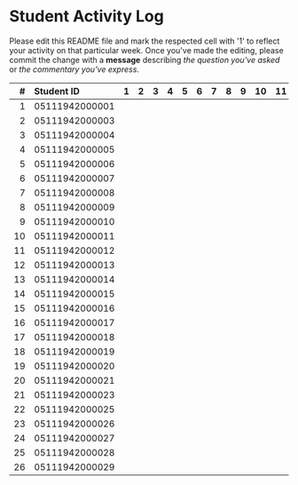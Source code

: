 # Student Activity Log
Please edit this README file and mark the respected cell with '1' to reflect your activity on that particular week. Once you've made the editing, please commit the change with a **message** describing *the question you've asked* or *the commentary you've express*.

| #  | Student ID     | 1 | 2 | 3 | 4 | 5 | 6 | 7 | 8 | 9 | 10 | 11 | 12 | 13 | 14 | 15 | 16 |
|---:|:---------------|:-:|:-:|:-:|:-:|:-:|:-:|:-:|:-:|:-:|:--:|:--:|:--:|:--:|:--:|:--:|:--:|
| 1  | 05111942000001 |   |   |   |   |   |   |   |   |   |    |    |    |    |    |    |    |
| 2  | 05111942000003 |   |   |   |   |   |   |   |   |   |    |    |    |    |    |    |    |
| 3  | 05111942000004 |   |   |   |   |   |   |   |   |   |    |    |    |    |    |    |    |
| 4  | 05111942000005 |   |   |   |   |   |   |   |   |   |    |    |    |    |    |    |    |
| 5  | 05111942000006 |   |   |   |   |   |   |   |   |   |    |    |    |    |    |    |    |
| 6  | 05111942000007 |   |   |   |   |   |   |   |   |   |    |    |    |    |    |    |    |
| 7  | 05111942000008 |   |   |   |   |   |   |   |   |   |    |    |    |    |    |    |    |
| 8  | 05111942000009 |   |   |   |   |   |   |   |   |   |    |    |    |    |    |    |    |
| 9  | 05111942000010 |   |   |   |   |   |   |   |   |   |    |    |    |    |    |    |    |
| 10 | 05111942000011 |   |   |   |   |   |   |   |   |   |    |    |    |    |    |    |    |
| 11 | 05111942000012 |   |   |   |   |   |   |   |   |   |    |    |    |    |    |    |    |
| 12 | 05111942000013 |   |   |   |   |   |   |   |   |   |    |    |    |    |    |    |    |
| 13 | 05111942000014 |   |   |   |   |   |   |   |   |   |    |    |    |    |    |    |    |
| 14 | 05111942000015 |   |   |   |   |   |   |   |   |   |    |    |    |    |    |    |    |
| 15 | 05111942000016 |   |   |   |   |   |   |   |   |   |    |    |    |    |    |    |    |
| 16 | 05111942000017 |   |   |   |   |   |   |   |   |   |    |    |    |    |    |    |    |
| 17 | 05111942000018 |   |   |   |   |   |   |   |   |   |    |    |    |    |    |    |    |
| 18 | 05111942000019 |   |   |   |   |   |   |   |   |   |    |    |    |    |    |    |    |
| 19 | 05111942000020 |   |   |   |   |   |   |   |   |   |    |    |    |    |    |    |    |
| 20 | 05111942000021 |   |   |   |   |   |   |   |   |   |    |    |    |    |    |    |    |
| 21 | 05111942000023 |   |   |   |   |   |   |   |   |   |    |    |    |    |    |    |    |
| 22 | 05111942000025 |   |   |   |   |   |   |   |   |   |    |    |    |    |    |    |    |
| 23 | 05111942000026 |   |   |   |   |   |   |   |   |   |    |    |    |    |    |    |    |
| 24 | 05111942000027 |   |   |   |   |   |   |   |   |   |    |    |    |    |    |    |    |
| 25 | 05111942000028 |   |   |   |   |   |   |   |   |   |    |    |    |    |    |    |    |
| 26 | 05111942000029 |   |   |   |   |   |   |   |   |   |    |    |    |    |    |    |    |
